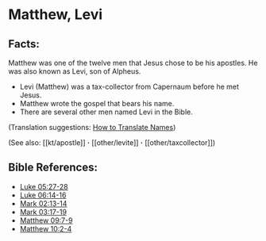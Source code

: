 # Matthew, Levi #

## Facts: ##

Matthew was one of the twelve men that Jesus chose to be his apostles. He was also known as Levi, son of Alpheus.

 * Levi (Matthew) was a tax-collector from Capernaum before he met Jesus.
 * Matthew wrote the gospel that bears his name.
 * There are several other men named Levi in the Bible.

(Translation suggestions: [How to Translate Names](en/ta-vol1/translate/man/translate-names))

(See also: [[kt/apostle]] **·** [[other/levite]] **·** [[other/taxcollector]])

## Bible References: ##

* [Luke 05:27-28](en/tn/luk/help/05/27)
* [Luke 06:14-16](en/tn/luk/help/06/14)
* [Mark 02:13-14](en/tn/mrk/help/02/13)
* [Mark 03:17-19](en/tn/mrk/help/03/17)
* [Matthew 09:7-9](en/tn/mat/help/09/07)
* [Matthew 10:2-4](en/tn/mat/help/10/02)